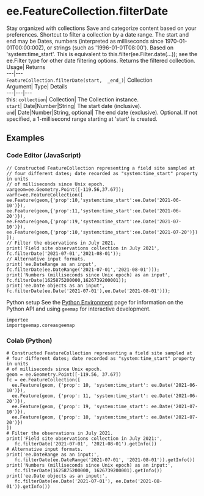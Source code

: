  
#  ee.FeatureCollection.filterDate 
Stay organized with collections  Save and categorize content based on your preferences. 
Shortcut to filter a collection by a date range. The start and end may be Dates, numbers (interpreted as milliseconds since 1970-01-01T00:00:00Z), or strings (such as '1996-01-01T08:00'). Based on 'system:time_start'. 
This is equivalent to this.filter(ee.Filter.date(...)); see the ee.Filter type for other date filtering options.
Returns the filtered collection.
Usage| Returns  
---|---  
`FeatureCollection.filterDate(start,  _end_)`| Collection  
Argument| Type| Details  
---|---|---  
this: `collection`| Collection| The Collection instance.  
`start`| Date|Number|String| The start date (inclusive).  
`end`| Date|Number|String, optional| The end date (exclusive). Optional. If not specified, a 1-millisecond range starting at 'start' is created.  
## Examples
### Code Editor (JavaScript)
```
// Constructed FeatureCollection representing a field site sampled at
// four different dates; date recorded as "system:time_start" property in units
// of milliseconds since Unix epoch.
vargeom=ee.Geometry.Point([-119.56,37.67]);
varfc=ee.FeatureCollection([
ee.Feature(geom,{'prop':10,'system:time_start':ee.Date('2021-06-10')}),
ee.Feature(geom,{'prop':11,'system:time_start':ee.Date('2021-06-20')}),
ee.Feature(geom,{'prop':19,'system:time_start':ee.Date('2021-07-10')}),
ee.Feature(geom,{'prop':10,'system:time_start':ee.Date('2021-07-20')})
]);
// Filter the observations in July 2021.
print('Field site observations collection in July 2021',
fc.filterDate('2021-07-01','2021-08-01'));
// Alternative input formats.
print('ee.DateRange as an input',
fc.filterDate(ee.DateRange('2021-07-01','2021-08-01')));
print('Numbers (milliseconds since Unix epoch) as an input',
fc.filterDate(1625875200000,1626739200001));
print('ee.Date objects as an input',
fc.filterDate(ee.Date('2021-07-01'),ee.Date('2021-08-01')));
```

Python setup
See the [ Python Environment](https://developers.google.com/earth-engine/guides/python_install) page for information on the Python API and using `geemap` for interactive development.
```
importee
importgeemap.coreasgeemap
```

### Colab (Python)
```
# Constructed FeatureCollection representing a field site sampled at
# four different dates; date recorded as "system:time_start" property in units
# of milliseconds since Unix epoch.
geom = ee.Geometry.Point([-119.56, 37.67])
fc = ee.FeatureCollection([
  ee.Feature(geom, {'prop': 10, 'system:time_start': ee.Date('2021-06-10')}),
  ee.Feature(geom, {'prop': 11, 'system:time_start': ee.Date('2021-06-20')}),
  ee.Feature(geom, {'prop': 19, 'system:time_start': ee.Date('2021-07-10')}),
  ee.Feature(geom, {'prop': 10, 'system:time_start': ee.Date('2021-07-20')})
])
# Filter the observations in July 2021.
print('Field site observations collection in July 2021:',
   fc.filterDate('2021-07-01', '2021-08-01').getInfo())
# Alternative input formats.
print('ee.DateRange as an input:',
   fc.filterDate(ee.DateRange('2021-07-01', '2021-08-01')).getInfo())
print('Numbers (milliseconds since Unix epoch) as an input:',
   fc.filterDate(1625875200000, 1626739200001).getInfo())
print('ee.Date objects as an input:',
   fc.filterDate(ee.Date('2021-07-01'), ee.Date('2021-08-01')).getInfo())
```

